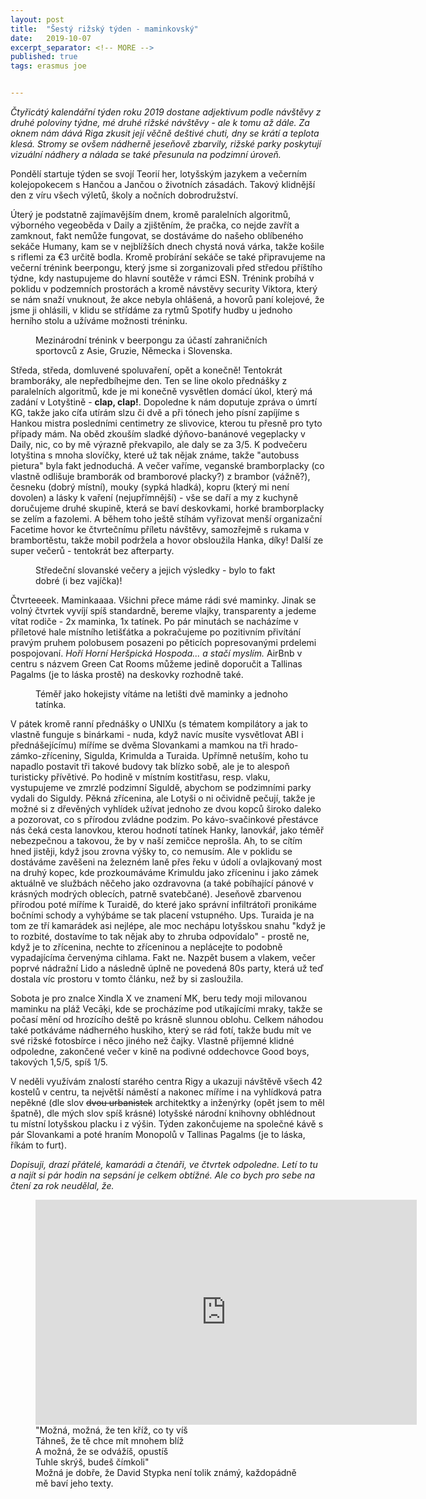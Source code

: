 ```yaml
---
layout: post
title:  "Šestý rižský týden - maminkovský"
date:   2019-10-07
excerpt_separator: <!-- MORE -->
published: true
tags: erasmus joe


---
```


<p class="intro"><i><span class="dropcap">Č</span>tyřicátý kalendářní týden roku 2019 dostane adjektivum podle návštěvy z druhé poloviny týdne, mé druhé rižské návštěvy - ale k tomu až dále. Za oknem nám dává Riga zkusit její věčně deštivé chuti, dny se krátí a teplota klesá. Stromy se ovšem nádherně jeseňově zbarvily, rižské parky poskytují vizuální nádhery a nálada se také přesunula na podzimní úroveň.</i></p>
<!-- MORE -->

Pondělí startuje týden se svojí Teorií her, lotyšským jazykem a večerním kolejopokecem s Hančou a Jančou o životních zásadách. Takový klidnější den z víru všech výletů, školy a nočních dobrodružství. 

Úterý je podstatně zajímavějším dnem, kromě paralelních algoritmů, výborného vegeoběda v Daily a zjištěním, že pračka, co nejde zavřít a zamknout, fakt nemůže fungovat, se dostáváme do našeho oblíbeného sekáče Humany, kam se v nejblížších dnech chystá nová várka, takže košile s riflemi za €3 určitě bodla. Kromě probírání sekáče se také připravujeme na večerní trénink beerpongu, který jsme si zorganizovali před středou příštího týdne, kdy nastupujeme do hlavní soutěže v rámci ESN. Trénink probíhá v poklidu v podzemních prostorách a kromě návstěvy security Viktora, který se nám snaží vnuknout, že akce nebyla ohlášená, a hovorů paní kolejové, že jsme ji ohlásili, v klidu se střídáme za rytmů Spotify hudby u jednoho herního stolu a užíváme možnosti tréninku.

 <figure>
 <img src="{{ site.baseurl }}/assets/img/71753494_551451722266138_896871012006625280_n.jpg" alt="" class="img-center"> 
   <figcaption>Mezinárodní trénink v beerpongu za účastí zahraničních sportovců z Asie, Gruzie, Německa i Slovenska.</figcaption>
 </figure>

Středa, středa, domluvené spoluvaření, opět a konečně! Tentokrát bramboráky, ale nepředbíhejme den. Ten se line okolo přednášky z paralelních algoritmů, kde je mi konečně vysvětlen domácí úkol, který má zadání v Lotyštině - **clap, clap!**. Dopoledne k nám doputuje zpráva o úmrtí KG, takže jako cíťa utírám slzu či dvě a při tónech jeho písní zapíjíme s Hankou mistra posledními centimetry ze slivovice, kterou tu přesně pro tyto případy mám. Na oběd zkouším sladké dýňovo-banánové vegeplacky v Daily, nic, co by mě výrazně překvapilo, ale daly se za 3/5. K podvečeru lotyština s mnoha slovíčky, které už tak nějak známe, takže "autobuss pietura" byla fakt jednoduchá. A večer vaříme, veganské bramborplacky (co vlastně odlišuje bramborák od bramborové placky?) z brambor (vážně?), česneku (dobrý místní), mouky (sypká hladká), kopru (který mi není dovolen) a lásky k vaření (nejupřímnější) - vše se daří a my z kuchyně doručujeme druhé skupině, která se baví deskovkami, horké bramborplacky se zelím a fazolemi. A během toho ještě stíhám vyřizovat menší organizační Facetime hovor ke čtvrtečnímu příletu návštěvy, samozřejmě s rukama v brambortěstu, takže mobil podržela a hovor obsloužila Hanka, díky! Další ze super večerů - tentokrát bez afterparty.

 <figure>
 <img src="{{ site.baseurl }}/assets/img/IMG_0640.JPG" alt="" class="img-center"> 
   <figcaption>Středeční slovanské večery a jejich výsledky - bylo to fakt dobré (i bez vajíčka)!</figcaption>
 </figure>

Čtvrteeeek. Maminkaaaa. Všichni přece máme rádi své maminky. Jinak se volný čtvrtek vyvíjí spíš standardně, bereme vlajky, transparenty a jedeme vítat rodiče - 2x maminka, 1x tatínek. Po pár minutách se nacházíme v příletové hale místního letišťátka a pokračujeme po pozitivním přivítání pravým pruhem polobusem posazeni po pěticích popresovanými prdelemi pospojovaní. _Hoří Horní Heršpická Hospoda... a stačí myslím._ AirBnb v centru s názvem Green Cat Rooms můžeme jedině doporučit a Tallinas Pagalms (je to láska prostě) na deskovky rozhodně také. 

<figure>
 <img src="{{ site.baseurl }}/assets/img/IMG_0651.JPG" alt="" class="img-center"> 
   <figcaption>Téměř jako hokejisty vítáme na letišti dvě maminky a jednoho tatínka.</figcaption>
</figure>

V pátek kromě ranní přednášky o UNIXu (s tématem kompilátory a jak to vlastně funguje s binárkami - nuda, když navíc musíte vysvětlovat ABI i přednášejícímu) míříme se dvěma Slovankami a mamkou na tři hrado-zámko-zříceniny, Sigulda, Krimulda a Turaida. Upřímně netuším, koho tu napadlo postavit tři takové budovy tak blízko sobě, ale je to alespoň turisticky přívětivé. Po hodině v místním kostitřasu, resp. vlaku, vystupujeme ve zmrzlé podzimní Siguldě, abychom se podzimními parky vydali do Siguldy. Pěkná zřícenina, ale Lotyši o ni očividně pečují, takže je možné si z dřevěných vyhlídek užívat jednoho ze dvou kopců široko daleko a pozorovat, co s přírodou zvládne podzim. Po kávo-svačinkové přestávce nás čeká cesta lanovkou, kterou hodnotí tatínek Hanky, lanovkář, jako téměř nebezpečnou a takovou, že by v naší zemičce neprošla. Ah, to se cítím hned jistěji, když jsou zrovna výšky to, co nemusím. Ale v poklidu se dostáváme zavěšeni na železném laně přes řeku v údolí a ovlajkovaný most na druhý kopec, kde prozkoumáváme Krimuldu jako zříceninu i jako zámek aktuálně ve službách něčeho jako ozdravovna (a také pobíhající pánové v krásných modrých oblecích, patrně svatebčané). Jeseňově zbarvenou přírodou poté míříme k Turaidě, do které jako správní infiltrátoři pronikáme bočními schody a vyhýbáme se tak placení vstupného. Ups. Turaida je na tom ze tří kamarádek asi nejlépe, ale moc nechápu lotyšskou snahu "když je to rozbité, dostavíme to tak nějak aby to zhruba odpovídalo" - prostě ne, když je to zřícenina, nechte to zříceninou a neplácejte to podobně vypadajícíma červenýma cihlama. Fakt ne. Nazpět busem a vlakem, večer poprvé nádražní Lido a následně úplně ne povedená 80s party, která už teď dostala víc prostoru v tomto článku, než by si zasloužila. 

Sobota je pro znalce Xindla X ve znamení MK, beru tedy moji milovanou maminku na pláž Vecāķi, kde se procházíme pod utíkajícími mraky, takže se počasí mění od hrozícího deště po krásně slunnou oblohu. Celkem náhodou také potkáváme nádherného huskiho, který se rád fotí, takže budu mít ve své rižské fotosbírce i něco jiného než čajky. Vlastně příjemné klidné odpoledne, zakončené večer v kině na podivné oddechovce Good boys, takových 1,5/5, spíš 1/5.

V neděli využívám znalostí starého centra Rigy a ukazuji návštěvě všech 42 kostelů v centru, ta největší náměstí a nakonec míříme i na vyhlídková patra nepěkné (dle slov ~~dvou urbanistek~~  architektky a inženýrky (opět jsem to měl špatně), dle mých slov spíš krásné) lotyšské národní knihovny obhlédnout tu místní lotyšskou placku i z výšin. Týden zakončujeme na společné kávě s pár Slovankami a poté hraním Monopolů v Tallinas Pagalms (je to láska, říkám to furt). 

_Dopisuji, drazí přátelé, kamarádi a čtenáři, ve čtvrtek odpoledne. Letí to tu a najít si pár hodin na sepsání je celkem obtížné. Ale co bych pro sebe na čtení za rok neudělal, že._   

<figure>
	<iframe width="610" height="360" class="img-center d-block"
	src="https://www.youtube.com/embed/_M1gUCYy5ok"
	frameborder="0"></iframe>
	<figcaption>
		"Možná, možná, že ten kříž, co ty víš <br>
        Táhneš, že tě chce mít mnohem blíž <br>
        A možná, že se odvážíš, opustíš <br>
        Tuhle skrýš, budeš čímkoli" <br>
        Možná je dobře, že David Stypka není tolik známý, každopádně mě baví jeho texty.  
	</figcaption>
</figure>